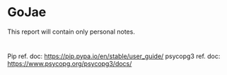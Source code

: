 # GoJae
This report will contain only personal notes.
#

Pip ref. doc: https://pip.pypa.io/en/stable/user_guide/
psycopg3 ref. doc: https://www.psycopg.org/psycopg3/docs/
